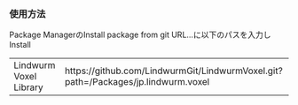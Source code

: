 <h3>使用方法</h3>
<p>Package ManagerのInstall package from git URL...に以下のパスを入力しInstall</p>
<table>
  <tr><td>Lindwurm Voxel Library</td><td>https://github.com/LindwurmGit/LindwurmVoxel.git?path=/Packages/jp.lindwurm.voxel</td></tr>
</table>
